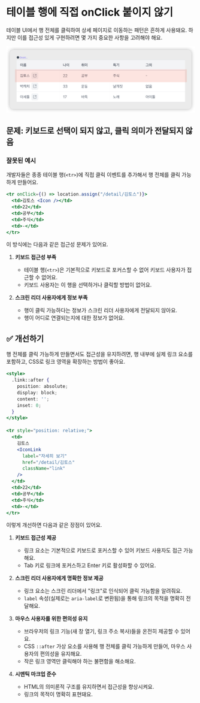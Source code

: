 # 테이블 행에 직접 onClick 붙이지 않기 

테이블 UI에서 행 전체를 클릭하여 상세 페이지로 이동하는 패턴은 흔하게 사용돼요. 하지만 이를 접근성 있게 구현하려면 몇 가지 중요한 사항을 고려해야 해요.

![테이블 행 클릭 패턴 예시](../images/table-row-link.png)

## 문제: 키보드로 선택이 되지 않고, 클릭 의미가 전달되지 않음

### 잘못된 예시

개발자들은 종종 테이블 행(`<tr>`)에 직접 클릭 이벤트를 추가해서 행 전체를 클릭 가능하게 만들어요.  

```jsx
<tr onClick={() => location.assign("/detail/김토스")}>
  <td>김토스 <Icon /></td>
  <td>22</td>
  <td>공부</td>
  <td>주식</td>
  <td>-</td>
</tr>
```

이 방식에는 다음과 같은 접근성 문제가 있어요.

1. **키보드 접근성 부족**
   
   - 테이블 행(`<tr>`)은 기본적으로 키보드로 포커스할 수 없어 키보드 사용자가 접근할 수 없어요.
   - 키보드 사용자는 이 행을 선택하거나 클릭할 방법이 없어요.

2. **스크린 리더 사용자에게 정보 부족**

   - 행이 클릭 가능하다는 정보가 스크린 리더 사용자에게 전달되지 않아요.
   - 행이 어디로 연결되는지에 대한 정보가 없어요.

## ✅ 개선하기

행 전체를 클릭 가능하게 만들면서도 접근성을 유지하려면, 행 내부에 실제 링크 요소를 포함하고, CSS로 링크 영역을 확장하는 방법이 좋아요.

```jsx
<style>
  .link::after {
    position: absolute;
    display: block;
    content: '';
    inset: 0;
  }
</style>

<tr style="position: relative;">
  <td>
    김토스
    <IconLink
      label="자세히 보기"
      href="/detail/김토스"
      className="link"
    />
  </td>
  <td>22</td>
  <td>공부</td>
  <td>주식</td>
  <td>-</td>
</tr>
```

이렇게 개선하면 다음과 같은 장점이 있어요.

1. **키보드 접근성 제공**
   - 링크 요소는 기본적으로 키보드로 포커스할 수 있어 키보드 사용자도 접근 가능해요.
   - Tab 키로 링크에 포커스하고 Enter 키로 활성화할 수 있어요.

2. **스크린 리더 사용자에게 명확한 정보 제공**
   - 링크 요소는 스크린 리더에서 "링크"로 인식되어 클릭 가능함을 알려줘요.
   - `label` 속성(실제로는 `aria-label`로 변환됨)을 통해 링크의 목적을 명확히 전달해요.

3. **마우스 사용자를 위한 편의성 유지**
   - 브라우저의 링크 기능(새 창 열기, 링크 주소 복사)들을 온전히 제공할 수 있어요.
   - CSS `::after` 가상 요소를 사용해 행 전체를 클릭 가능하게 만들어, 마우스 사용자의 편의성을 유지해요.
   - 작은 링크 영역만 클릭해야 하는 불편함을 해소해요.

4. **시맨틱 마크업 준수**
   - HTML의 의미론적 구조를 유지하면서 접근성을 향상시켜요.
   - 링크의 목적이 명확히 표현돼요.